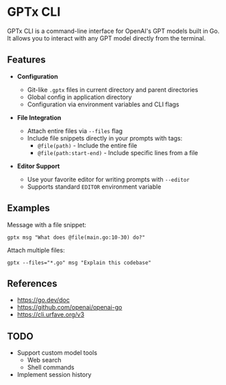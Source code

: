 # GPTx CLI

GPTx CLI is a command-line interface for OpenAI's GPT models built in Go.
It allows you to interact with any GPT model directly from the terminal.

## Features

- **Configuration**
  - Git-like `.gptx` files in current directory and parent directories
  - Global config in application directory
  - Configuration via environment variables and CLI flags

- **File Integration**
  - Attach entire files via `--files` flag
  - Include file snippets directly in your prompts with tags:
    - `@file(path)` - Include the entire file
    - `@file(path:start-end)` - Include specific lines from a file

- **Editor Support**
  - Use your favorite editor for writing prompts with `--editor`
  - Supports standard `EDITOR` environment variable

## Examples

Message with a file snippet:
```
gptx msg "What does @file(main.go:10-30) do?"
```

Attach multiple files:
```
gptx --files="*.go" msg "Explain this codebase"
```

## References

- https://go.dev/doc
- https://github.com/openai/openai-go
- https://cli.urfave.org/v3

## TODO

- Support custom model tools
  - Web search
  - Shell commands
- Implement session history

